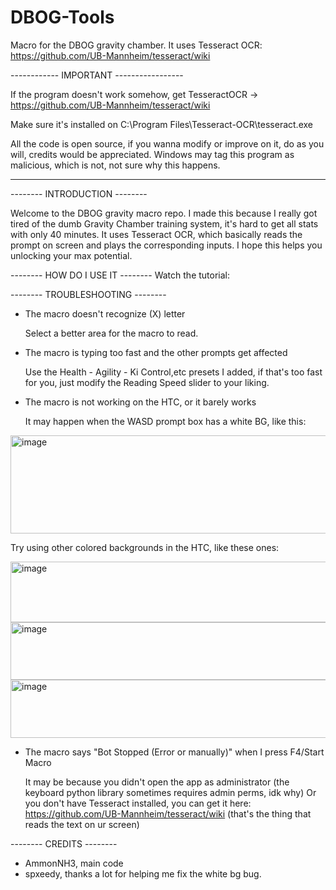 # DBOG-Tools
Macro for the DBOG gravity chamber.
It uses Tesseract OCR: https://github.com/UB-Mannheim/tesseract/wiki

------------  IMPORTANT -----------------

If the program doesn't work somehow, get TesseractOCR -> https://github.com/UB-Mannheim/tesseract/wiki

Make sure it's installed on C:\Program Files\Tesseract-OCR\tesseract.exe

All the code is open source, if you wanna modify or improve on it, do as you will, credits would be appreciated.
Windows may tag this program as malicious, which is not, not sure why this happens. 

-------------------------------------------------------------------------------

-------- INTRODUCTION --------

Welcome to the DBOG gravity macro repo.
I made this because I really got tired of the dumb Gravity Chamber training system, it's hard to get all stats with only 40 minutes.
It uses Tesseract OCR, which basically reads the prompt on screen and plays the corresponding inputs.
I hope this helps you unlocking your max potential.

-------- HOW DO I USE IT --------
Watch the tutorial:

-------- TROUBLESHOOTING --------

- The macro doesn't recognize (X) letter

     Select a better area for the macro to read.

- The macro is typing too fast and the other prompts get affected

     Use the Health - Agility - Ki Control,etc presets I added, if that's too fast for you, just modify the Reading Speed slider to your liking.

- The macro is not working on the HTC, or it barely works

     It may happen when the WASD prompt box has a white BG, like this:

<img width="546" height="157" alt="image" src="https://github.com/user-attachments/assets/b36a565e-19f7-4ce8-8def-5731ba7929ec" />

Try using other colored backgrounds in the HTC, like these ones:

<img width="512" height="97" alt="image" src="https://github.com/user-attachments/assets/31a0f91b-f95a-484a-8463-afea8501cad6" />
<img width="511" height="92" alt="image" src="https://github.com/user-attachments/assets/519e80c4-39e7-4c5f-b816-39a0d2fbbec9" />
<img width="510" height="93" alt="image" src="https://github.com/user-attachments/assets/ea9d0e70-4cfa-43d7-b1f5-83dc4ecb36a0" />

- The macro says "Bot Stopped (Error or manually)" when I press F4/Start Macro

     It may be because you didn't open the app as administrator (the keyboard python library sometimes requires admin perms, idk why)
     Or you don't have Tesseract installed, you can get it here: https://github.com/UB-Mannheim/tesseract/wiki (that's the thing that reads the text on ur screen)


-------- CREDITS --------

 - AmmonNH3, main code
 - spxeedy, thanks a lot for helping me fix the white bg bug.

